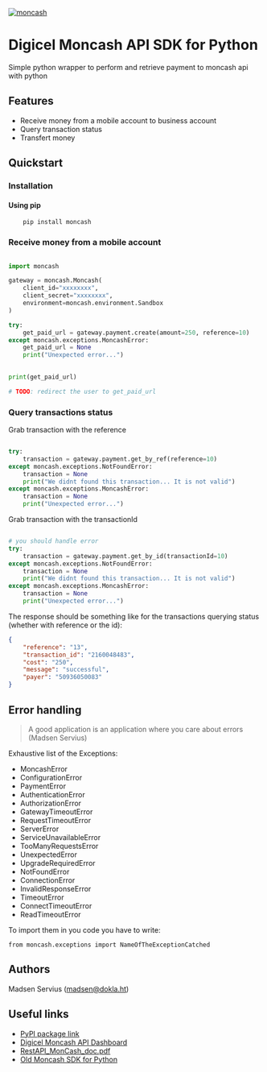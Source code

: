 [![moncash](https://sandbox.moncashbutton.digicelgroup.com/Moncash-middleware/resources/assets/images/MC_button.png)](https://sandbox.moncashbutton.digicelgroup.com/)

# Digicel Moncash API SDK for Python
Simple python wrapper to perform and retrieve payment to moncash api with python

## Features
- Receive money from a mobile account to business account 
- Query transaction status
- Transfert money

## Quickstart 

### Installation

#### Using pip

```
    pip install moncash
```

### Receive money from a mobile account 
```python

import moncash 

gateway = moncash.Moncash(
    client_id="xxxxxxxx",
    client_secret="xxxxxxxx",
    environment=moncash.environment.Sandbox
)

try:
    get_paid_url = gateway.payment.create(amount=250, reference=10)
except moncash.exceptions.MoncashError:
    get_paid_url = None
    print("Unexpected error...")
    

print(get_paid_url)

# TODO: redirect the user to get_paid_url
```

### Query transactions status

Grab transaction with the reference

```python

try:
    transaction = gateway.payment.get_by_ref(reference=10)
except moncash.exceptions.NotFoundError:
    transaction = None
    print("We didnt found this transaction... It is not valid")
except moncash.exceptions.MoncashError:
    transaction = None
    print("Unexpected error...")

```

Grab transaction with the transactionId

```python

# you should handle error
try:
    transaction = gateway.payment.get_by_id(transactionId=10)
except moncash.exceptions.NotFoundError:
    transaction = None
    print("We didnt found this transaction... It is not valid")
except moncash.exceptions.MoncashError:
    transaction = None
    print("Unexpected error...")

```

The response should be something like for the transactions querying status (whether with reference or the id):

```json
{
    "reference": "13", 
    "transaction_id": "2160048483", 
    "cost": "250", 
    "message": "successful", 
    "payer": "50936050083"
}
```

## Error handling 

> A good application is an application where you care about errors
> (Madsen Servius)

Exhaustive list of the Exceptions:

* MoncashError 
* ConfigurationError 
* PaymentError
* AuthenticationError 
* AuthorizationError 
* GatewayTimeoutError 
* RequestTimeoutError
* ServerError
* ServiceUnavailableError
* TooManyRequestsError
* UnexpectedError
* UpgradeRequiredError
* NotFoundError
* ConnectionError 
* InvalidResponseError 
* TimeoutError
* ConnectTimeoutError
* ReadTimeoutError

To import them in you code you have to write:

    from moncash.exceptions import NameOfTheExceptionCatched


## Authors

Madsen Servius (madsen@dokla.ht)

## Useful links
- [PyPI package link](https://pypi.org/project/moncash/)
- [Digicel Moncash API Dashboard](https://sandbox.moncashbutton.digicelgroup.com)
- [RestAPI_MonCash_doc.pdf](https://sandbox.moncashbutton.digicelgroup.com/Moncash-business/resources/doc/RestAPI_MonCash_doc.pdf)
- [Old Moncash SDK for Python](https://github.com/Lemayzeur/moncashify_sdk)

